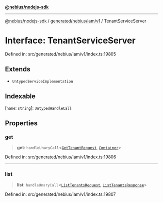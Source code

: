 [**@nebius/nodejs-sdk**](../../../../../README.md)

***

[@nebius/nodejs-sdk](../../../../../README.md) / [generated/nebius/iam/v1](../README.md) / TenantServiceServer

# Interface: TenantServiceServer

Defined in: src/generated/nebius/iam/v1/index.ts:19805

## Extends

- `UntypedServiceImplementation`

## Indexable

\[`name`: `string`\]: `UntypedHandleCall`

## Properties

### get

> **get**: `handleUnaryCall`\<[`GetTenantRequest`](GetTenantRequest.md), [`Container`](Container.md)\>

Defined in: src/generated/nebius/iam/v1/index.ts:19806

***

### list

> **list**: `handleUnaryCall`\<[`ListTenantsRequest`](ListTenantsRequest.md), [`ListTenantsResponse`](ListTenantsResponse.md)\>

Defined in: src/generated/nebius/iam/v1/index.ts:19807
